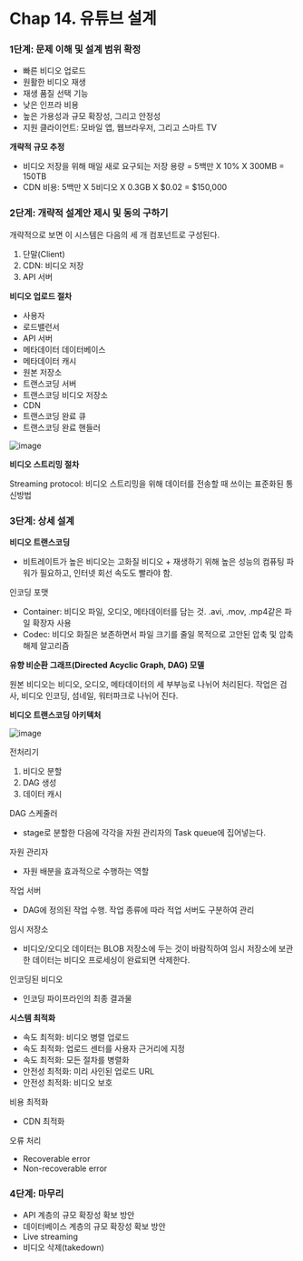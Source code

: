 # Chap 14. 유튜브 설계

### 1단계: 문제 이해 및 설계 범위 확정

- 빠른 비디오 업로드
- 원활한 비디오 재생
- 재생 품질 선택 기능
- 낮은 인프라 비용
- 높은 가용성과 규모 확장성, 그리고 안정성
- 지원 클라이언트: 모바일 앱, 웹브라우저, 그리고 스마트 TV

**개략적 규모 추정**
- 비디오 저장을 위해 매일 새로 요구되는 저장 용량 = 5백만 X 10% X 300MB = 150TB
- CDN 비용: 5백만 X 5비디오 X 0.3GB X $0.02 = $150,000

### 2단계: 개략적 설계안 제시 및 동의 구하기

개략적으로 보면 이 시스템은 다음의 세 개 컴포넌트로 구성된다.
1. 단말(Client)
2. CDN: 비디오 저장
3. API 서버

**비디오 업로드 절차**
- 사용자
- 로드밸런서
- API 서버
- 메타데이터 데이터베이스
- 메타데이터 캐시
- 원본 저장소
- 트랜스코딩 서버
- 트랜스코딩 비디오 저장소
- CDN
- 트랜스코딩 완료 큐
- 트랜스코딩 완료 핸들러

![image](https://github.com/user-attachments/assets/bf97782d-f230-4358-8654-61c687ff89bc)

**비디오 스트리밍 절차**

 Streaming protocol: 비디오 스트리밍을 위해 데이터를 전송할 때 쓰이는 표준화된 통신방법

### 3단계: 상세 설계

**비디오 트랜스코딩**

- 비트레이트가 높은 비디오는 고화질 비디오 + 재생하기 위해 높은 성능의 컴퓨팅 파워가 필요하고, 인터넷 회선 속도도 빨라야 함.

인코딩 포맷
- Container: 비디오 파일, 오디오, 메타데이터를 담는 것. .avi, .mov, .mp4같은 파일 확장자 사용
- Codec: 비디오 화질은 보존하면서 파일 크기를 줄일 목적으로 고안된 압축 및 압축 해제 알고리즘

**유향 비순환 그래프(Directed Acyclic Graph, DAG) 모델**

원본 비디오는 비디오, 오디오, 메타데이터의 세 부부능로 나뉘어 처리된다.
작업은 검사, 비디오 인코딩, 섬네일, 워터파크로 나뉘어 진다.

**비디오 트랜스코딩 아키텍처**

![image](https://github.com/user-attachments/assets/1238d736-eaeb-47ae-affe-b271869b609e)

전처리기
1. 비디오 분할
2. DAG 생성
3. 데이터 캐시

DAG 스케줄러
-  stage로 분할한 다음에 각각을 자원 관리자의 Task queue에 집어넣는다.

자원 관리자
- 자원 배분을 효과적으로 수행하는 역할

작업 서버
- DAG에 정의된 작업 수행. 작업 종류에 따라 적업 서버도 구분하여 관리

임시 저장소
- 비디오/오디오 데이터는 BLOB 저장소에 두는 것이 바람직하여 임시 저장소에 보관한 데이터는 비디오 프로세싱이 완료되면 삭제한다.

인코딩된 비디오
- 인코딩 파이프라인의 최종 결과물

**시스템 최적화**
- 속도 최적화: 비디오 병렬 업로드
- 속도 최적화: 업로드 센터를 사용자 근거리에 지정
- 속도 최적화: 모든 절차를 병렬화
- 안전성 최적화: 미리 사인된 업로드 URL
- 안전성 최적화: 비디오 보호

비용 최적화
- CDN 최적화

오류 처리
- Recoverable error
- Non-recoverable error

### 4단계: 마무리

- API 계층의 규모 확장성 확보 방안
- 데이터베이스 계층의 규모 확장성 확보 방안
- Live streaming
- 비디오 삭제(takedown)